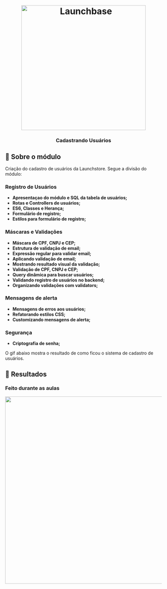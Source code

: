 <h1 align="center">
    <img alt="Launchbase" src="https://storage.googleapis.com/golden-wind/bootcamp-launchbase/logo.png" width="400px" />
</h1>

<h3 align="center">
  Cadastrando Usuários
</h3>

## :rocket: Sobre o módulo

Criação do cadastro de usuários da Launchstore. Segue a divisão do módulo:

### Registro de Usuários 

- **Apresentaçao do módulo e SQL da tabela de usuários;**
- **Rotas e Controllers de usuários;**
- **ES6, Classes e Herança;**
- **Formulário de registro;**
- **Estilos para formulário de registro;**

### Máscaras e Validações

- **Máscara de CPF, CNPJ e CEP;**
- **Estrutura de validação de email;**
- **Expressão regular para validar email;**
- **Aplicando validação de email;**
- **Mostrando resultado visual da validação;**
- **Validação de CPF, CNPJ e CEP;**
- **Query dinâmica para buscar usuários;**
- **Validando registro de usuários no backend;**
- **Organizando validações com validators;**

### Mensagens de alerta

- **Mensagens de erros aos usuários;**
- **Refatorando estilos CSS;**
- **Customizando mensagens de alerta;**

### Segurança

- **Criptografia de senha;**

O gif abaixo mostra o resultado de como ficou o sistema de cadastro de usuários.

## :rocket: Resultados

### Feito durante as aulas

<img alt="" src="https://media.giphy.com/media/lRXr40sNw5fdHnZ5C4/giphy.gif"  width="600px"/>
